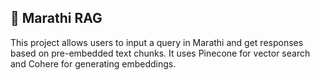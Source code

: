 ## 🚩 Marathi RAG 

This project allows users to input a query in Marathi and get responses based on pre-embedded text chunks. It uses Pinecone for vector search and Cohere for generating embeddings.
